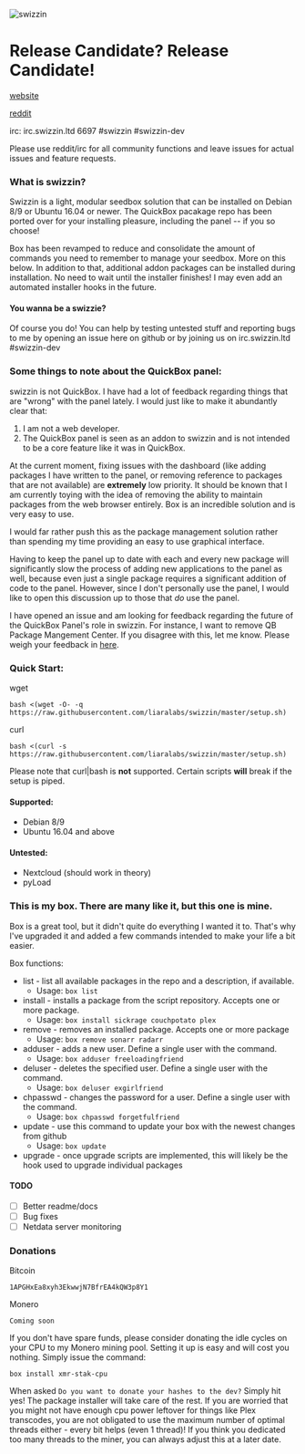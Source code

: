 ![swizzin](http://i.imgur.com/JZlDKP1.png)


# Release Candidate? Release Candidate!

[website](https://swizzin.ltd)

[reddit](https://reddit.com/r/swizzinltd)

irc: irc.swizzin.ltd 6697 #swizzin #swizzin-dev

Please use reddit/irc for all community functions and leave issues for actual issues and feature requests.

### What is swizzin?
Swizzin is a light, modular seedbox solution that can be installed on Debian 8/9 or Ubuntu 16.04 or newer. The QuickBox pacakage repo has been ported over for your installing pleasure, including the panel -- if you so choose!

Box has been revamped to reduce and consolidate the amount of commands you need to remember to manage your seedbox. More on this below. In addition to that, additional addon packages can be installed during installation. No need to wait until the installer finishes! I may even add an automated installer hooks in the future.

#### You wanna be a swizzie?

Of course you do! You can help by testing untested stuff and reporting bugs to me by opening an issue here on github or by joining us on irc.swizzin.ltd #swizzin-dev

### Some things to note about the QuickBox panel:

swizzin is not QuickBox. I have had a lot of feedback regarding things that are "wrong" with the panel lately. I would just like to make it abundantly clear that:

1. I am not a web developer.
2. The QuickBox panel is seen as an addon to swizzin and is not intended to be a core feature like it was in QuickBox.

At the current moment, fixing issues with the dashboard (like adding packages I have written to the panel, or removing reference to packages that are not available) are **extremely** low priority. It should be known that I am currently toying with the idea of removing the ability to maintain packages from the web browser entirely. Box is an incredible solution and is very easy to use.

I would far rather push this as the package management solution rather than spending my time providing an easy to use graphical interface.

Having to keep the panel up to date with each and every new package will significantly slow the process of adding new applications to the panel as well, because even just a single package requires a significant addition of code to the panel. However, since I don't personally use the panel, I would like to open this discussion up to those that *do* use the panel.

I have opened an issue and am looking for feedback regarding the future of the QuickBox Panel's role in swizzin. For instance, I want to remove QB Package Mangement Center. If you disagree with this, let me know. Please weigh your feedback in [here](https://github.com/liaralabs/swizzin/issues/11).

### Quick Start:

wget
```
bash <(wget -O- -q  https://raw.githubusercontent.com/liaralabs/swizzin/master/setup.sh)
```

curl
```
bash <(curl -s  https://raw.githubusercontent.com/liaralabs/swizzin/master/setup.sh)
```

Please note that curl|bash is **not** supported. Certain scripts **will** break if the setup is piped.


#### Supported:
* Debian 8/9
* Ubuntu 16.04 and above

#### Untested:
* Nextcloud (should work in theory)
* pyLoad

### This is my box. There are many like it, but this one is mine.
Box is a great tool, but it didn't quite do everything I wanted it to. That's why I've upgraded it and added a few commands intended to make your life a bit easier.

Box functions:

* list - list all available packages in the repo and a description, if available.
  * Usage: `box list`
* install - installs a package from the script repository. Accepts one or more package.
  * Usage: `box install sickrage couchpotato plex`
* remove - removes an installed package. Accepts one or more package
  * Usage: `box remove sonarr radarr`
* adduser - adds a new user. Define a single user with the command.
  * Usage: `box adduser freeloadingfriend`
* deluser - deletes the specified user. Define a single user with the command.
  * Usage: `box deluser exgirlfriend`
* chpasswd - changes the password for a user. Define a single user with the command.
  * Usage: `box chpasswd forgetfulfriend`
* update - use this command to update your box with the newest changes from github
  * Usage: `box update`
* upgrade - once upgrade scripts are implemented, this will likely be the hook used to upgrade individual packages

#### TODO
- [ ] Better readme/docs
- [ ] Bug fixes
- [ ] Netdata server monitoring

### Donations

Bitcoin
```
1APGHxEa8xyh3EkwwjN7BfrEA4kQW3p8Y1
```
Monero
```
Coming soon
```

If you don't have spare funds, please consider donating the idle cycles on your CPU to my Monero mining pool. Setting it up is easy and will cost you nothing. Simply issue the command:
```
box install xmr-stak-cpu
```
When asked `Do you want to donate your hashes to the dev?` Simply hit yes! The package installer will take care of the rest. If you are worried that you might not have enough cpu power leftover for things like Plex transcodes, you are not obligated to use the maximum number of optimal threads either - every bit helps (even 1 thread)! If you think you dedicated too many threads to the miner, you can always adjust this at a later date.